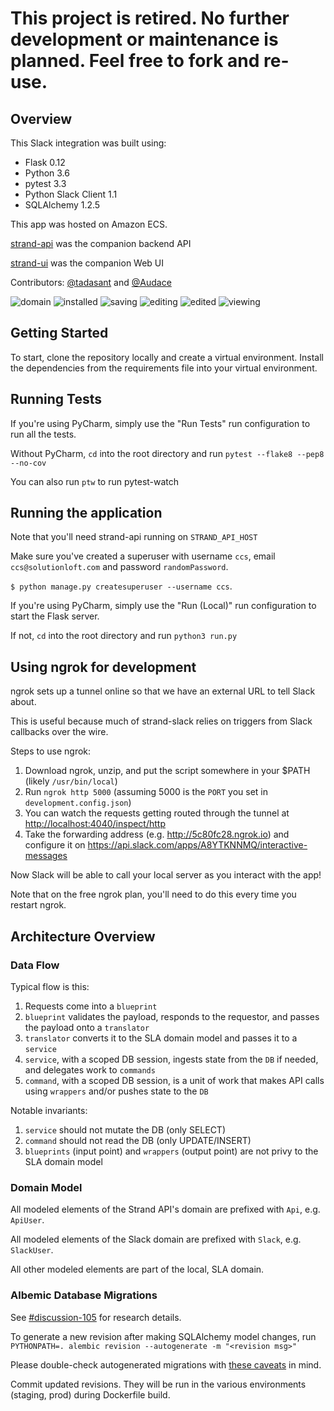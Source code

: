 # This project is retired. No further development or maintenance is planned. Feel free to fork and re-use.

## Overview

This Slack integration was built using:
* Flask 0.12
* Python 3.6
* pytest 3.3
* Python Slack Client 1.1
* SQLAlchemy 1.2.5

This app was hosted on Amazon ECS.

[strand-api](https://github.com/tadasant/strand-api) was the companion backend API

[strand-ui](https://github.com/tadasant/strand-ui) was the companion Web UI

Contributors: [@tadasant](https://github.com/tadasant) and [@Audace](https://github.com/audace)

![domain](https://raw.githubusercontent.com/tadasant/strand-slack/master/media/Domain.png)
![installed](https://raw.githubusercontent.com/tadasant/strand-slack/master/media/Installed.png)
![saving](https://raw.githubusercontent.com/tadasant/strand-slack/master/media/Saving.png)
![editing](https://raw.githubusercontent.com/tadasant/strand-slack/master/media/Editing.png)
![edited](https://raw.githubusercontent.com/tadasant/strand-slack/master/media/Edited.png)
![viewing](https://raw.githubusercontent.com/tadasant/strand-slack/master/media/Viewing.png)

## Getting Started
To start, clone the repository locally and create a virtual environment. Install the dependencies from the requirements file into your virtual environment.

## Running Tests
If you're using PyCharm, simply use the "Run Tests" run configuration to run all the tests.

Without PyCharm, `cd` into the root directory and run `pytest --flake8 --pep8 --no-cov`

You can also run `ptw` to run pytest-watch

## Running the application
Note that you'll need strand-api running on `STRAND_API_HOST`

Make sure you've created a superuser with username `ccs`, email `ccs@solutionloft.com` and password `randomPassword`.

`$ python manage.py createsuperuser --username ccs`.

If you're using PyCharm, simply use the "Run (Local)" run configuration to start the Flask server.

If not, `cd` into the root directory and run `python3 run.py`


## Using ngrok for development
ngrok sets up a tunnel online so that we have an external URL to tell Slack about.

This is useful because much of strand-slack relies on triggers from Slack callbacks over the wire.

Steps to use ngrok:
1) Download ngrok, unzip, and put the script somewhere in your $PATH (likely `/usr/bin/local`)
2) Run `ngrok http 5000` (assuming 5000 is the `PORT` you set in `development.config.json`)
3) You can watch the requests getting routed through the tunnel at <http://localhost:4040/inspect/http>
4) Take the forwarding address (e.g. <http://5c80fc28.ngrok.io>) and configure it on <https://api.slack.com/apps/A8YTKNNMQ/interactive-messages>

Now Slack will be able to call your local server as you interact with the app!

Note that on the free ngrok plan, you'll need to do this every time you restart ngrok.


## Architecture Overview

### Data Flow

Typical flow is this:
1) Requests come into a `blueprint`
2) `blueprint` validates the payload, responds to the requestor, and passes the payload onto a `translator`
3) `translator` converts it to the SLA domain model and passes it to a `service`
4) `service`, with a scoped DB session, ingests state from the `DB` if needed, and delegates work to `commands`
5) `command`, with a scoped DB session, is a unit of work that makes API calls using `wrappers` and/or pushes state to the `DB`

Notable invariants:
1) `service` should not mutate the DB (only SELECT)
2) `command` should not read the DB (only UPDATE/INSERT)
3) `blueprints` (input point) and `wrappers` (output point) are not privy to the SLA domain model

### Domain Model

All modeled elements of the Strand API's domain are prefixed with `Api`, e.g. `ApiUser`.

All modeled elements of the Slack domain are prefixed with `Slack`, e.g. `SlackUser`.

All other modeled elements are part of the local, SLA domain.

### Albemic Database Migrations

See [#discussion-105](slack://channel?team={T0AJWTWUT}&id={C9U6ZCPC3}) for research details.

To generate a new revision after making SQLAlchemy model changes, run `PYTHONPATH=. alembic revision --autogenerate -m "<revision msg>"`

Please double-check autogenerated migrations with [these caveats](http://alembic.zzzcomputing.com/en/latest/autogenerate.html#what-does-autogenerate-detect-and-what-does-it-not-detect) in mind.

Commit updated revisions. They will be run in the various environments (staging, prod) during Dockerfile build.

